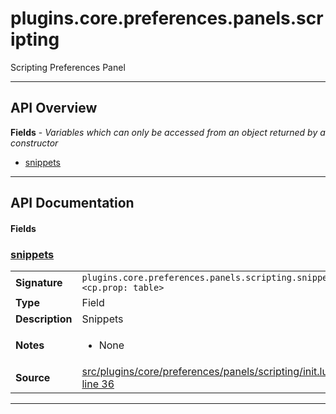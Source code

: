 # plugins.core.preferences.panels.scripting

Scripting Preferences Panel

---

## API Overview
**Fields** - _Variables which can only be accessed from an object returned by a constructor_
 * [snippets](#snippets)


---

## API Documentation

#### Fields


### [snippets](#snippets)

|                                             |                                                                                     |
| --------------------------------------------|-------------------------------------------------------------------------------------|
| **Signature**                               | `plugins.core.preferences.panels.scripting.snippets <cp.prop: table>`                                                                    |
| **Type**                                    | Field                                                                     |
| **Description**                             | Snippets                                                                     |
| **Notes**                                   | <ul><li>None</li></ul> |
| **Source**                                  | [src/plugins/core/preferences/panels/scripting/init.lua line 36](https://github.com/CommandPost/CommandPost/blob/develop/src/plugins/core/preferences/panels/scripting/init.lua#L36) |

---

